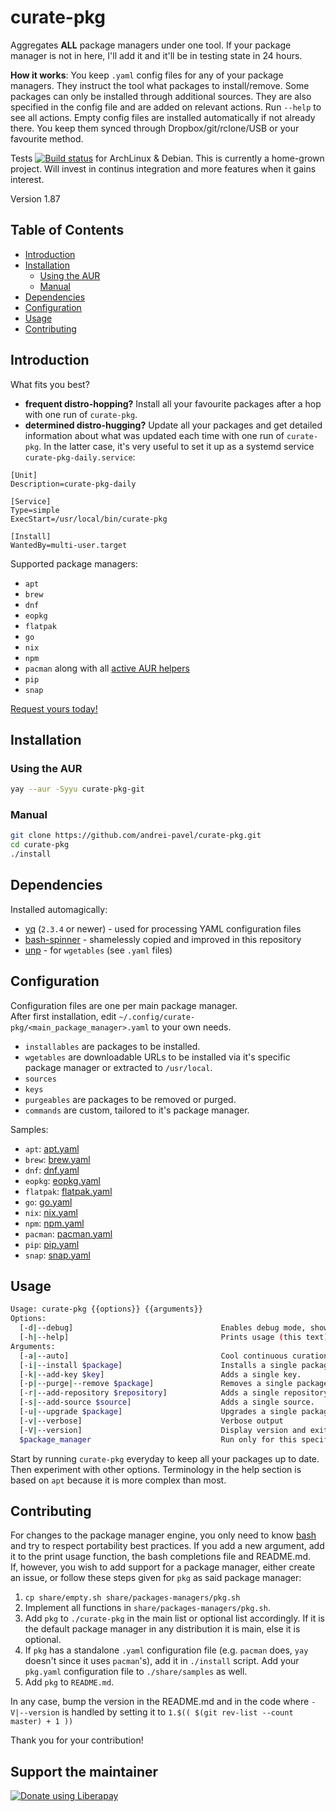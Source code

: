 # curate-pkg

Aggregates **ALL** package managers under one tool. If your package manager is not in here, I'll add it and it'll be in testing state in 24 hours.

**How it works**: You keep `.yaml` config files for any of your package managers. They instruct the tool what packages to install/remove.
Some packages can only be installed through additional sources. They are also specified in the config file and are added on relevant actions.
Run `--help` to see all actions.
Empty config files are installed automatically if not already there. You keep them synced through Dropbox/git/rclone/USB or your favourite method.

Tests [![Build status](https://circleci.com/gh/andrei-pavel/curate-pkg.svg?style=svg)](https://circleci.com/gh/andrei-pavel/curate-pkg) for ArchLinux & Debian.
This is currently a home-grown project. Will invest in continus integration and more features when it gains interest.

Version 1.87


## Table of Contents

- [Introduction](#introduction)
- [Installation](#installation)
  - [Using the AUR](#using-the-aur)
  - [Manual](#manual)
- [Dependencies](#dependencies)
- [Configuration](#configuration)
- [Usage](#usage)
- [Contributing](#contributing)


## Introduction

What fits you best?
- **frequent distro-hopping?** Install all your favourite packages after a hop with one run of `curate-pkg`.
- **determined distro-hugging?** Update all your packages and get detailed information about what was updated each time with one run of `curate-pkg`.
In the latter case, it's very useful to set it up as a systemd service `curate-pkg-daily.service`:
```
[Unit]
Description=curate-pkg-daily

[Service]
Type=simple
ExecStart=/usr/local/bin/curate-pkg

[Install]
WantedBy=multi-user.target
`````

Supported package managers:
- `apt`
- `brew`
- `dnf`
- `eopkg`
- `flatpak`
- `go`
- `nix`
- `npm`
- `pacman` along with all [active AUR helpers](https://wiki.archlinux.org/index.php/AUR_helpers#Active)
- `pip`
- `snap`

[Request yours today!](https://github.com/andrei-pavel/curate-pkg/issues/new)


## Installation

### Using the AUR

```sh
yay --aur -Syyu curate-pkg-git
```

### Manual

```sh
git clone https://github.com/andrei-pavel/curate-pkg.git
cd curate-pkg
./install
```


## Dependencies

Installed automagically:
- [yq](https://github.com/kislyuk/yq) (`2.3.4` or newer) - used for processing YAML configuration files
- [bash-spinner](https://github.com/tlatsas/bash-spinner) - shamelessly copied and improved in this repository
- [unp](https://github.com/mitsuhiko/unp) - for `wgetables` (see `.yaml` files)


## Configuration

Configuration files are one per main package manager.<br/>
After first installation, edit `~/.config/curate-pkg/<main_package_manager>.yaml` to your own needs.

- `installables` are packages to be installed.
- `wgetables` are downloadable URLs to be installed via it's specific package manager or extracted to `/usr/local`.
- `sources`
- `keys`
- `purgeables` are packages to be removed or purged.
- `commands` are custom, tailored to it's package manager.

Samples:
- `apt`: [apt.yaml](share/samples/apt.yaml)
- `brew`: [brew.yaml](share/samples/brew.yaml)
- `dnf`: [dnf.yaml](share/samples/dnf.yaml)
- `eopkg`: [eopkg.yaml](share/samples/eopkg.yaml)
- `flatpak`: [flatpak.yaml](share/samples/flatpak.yaml)
- `go`: [go.yaml](share/samples/go.yaml)
- `nix`: [nix.yaml](share/samples/nix.yaml)
- `npm`: [npm.yaml](share/samples/npm.yaml)
- `pacman`: [pacman.yaml](share/samples/pacman.yaml)
- `pip`: [pip.yaml](share/samples/pip.yaml)
- `snap`: [snap.yaml](share/samples/snap.yaml)


## Usage

```sh
Usage: curate-pkg {{options}} {{arguments}}
Options:
  [-d|--debug]                                 Enables debug mode, showing every executed statement.
  [-h|--help]                                  Prints usage (this text).
Arguments:
  [-a|--auto]                                  Cool continuous curation
  [-i|--install $package]                      Installs a single package.
  [-k|--add-key $key]                          Adds a single key.
  [-p|--purge|--remove $package]               Removes a single package.
  [-r|--add-repository $repository]            Adds a single repository.
  [-s|--add-source $source]                    Adds a single source.
  [-u|--upgrade $package]                      Upgrades a single package.
  [-v|--verbose]                               Verbose output
  [-V|--version]                               Display version and exit.
  $package_manager                             Run only for this specific package manager.
```

Start by running `curate-pkg` everyday to keep all your packages up to date.
Then experiment with other options.
Terminology in the help section is based on `apt` because it is more complex than most.


## Contributing

For changes to the package manager engine, you only need to know [bash](http://books.goalkicker.com/BashBook) and try to respect portability best practices.
If you add a new argument, add it to the print usage function, the bash completions file and README.md.<br/>
If, however, you wish to add support for a package manager, either create an issue, or follow these steps given for `pkg` as said package manager:<br/>

1. `cp share/empty.sh share/packages-managers/pkg.sh`
2. Implement all functions in `share/packages-managers/pkg.sh`.
3. Add `pkg` to `./curate-pkg` in the main list or optional list accordingly. If it is the default package manager in any distribution it is main, else it is optional.
4. If `pkg` has a standalone `.yaml` configuration file (e.g. `pacman` does, `yay` doesn't since it uses `pacman`'s), add it in `./install` script. Add your `pkg.yaml` configuration file to `./share/samples` as well.
5. Add `pkg` to `README.md`.

In any case, bump the version in the README.md and in the code where `-V|--version` is handled by setting it to `1.$(( $(git rev-list --count master) + 1 ))`

Thank you for your contribution!


## Support the maintainer

<noscript><a href="https://liberapay.com/andrei/donate"><img alt="Donate using Liberapay" src="https://liberapay.com/assets/widgets/donate.svg"></a></noscript>
